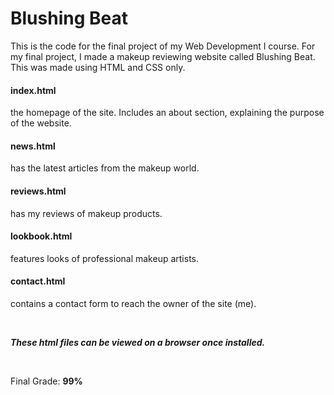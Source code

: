 # Blushing Beat

This is the code for the final project of my Web Development I course. For my final project, I made a makeup reviewing website called Blushing Beat. This was made using HTML and CSS only.

#### index.html
the homepage of the site. Includes an about section, explaining the purpose of the website.

#### news.html
has the latest articles from the makeup world.

#### reviews.html
has my reviews of makeup products.

#### lookbook.html
features looks of professional makeup artists.

#### contact.html
contains a contact form to reach the owner of the site (me).

<br/>

***These html files can be viewed on a browser once installed.***

<br/>

Final Grade: **99%**
